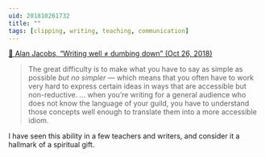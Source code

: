 ```yaml
---
uid: 201810261732
title: ""
tags: [clipping, writing, teaching, communication]
---
```


[📌 Alan Jacobs, “Writing well ≠ dumbing down” (Oct 26, 2018)](https://blog.ayjay.org/writing-well-%E2%89%A0-dumbing-down/)

> The great difficulty is to make what you have to say as simple as possible *but no simpler* — which means that you often have to work very hard to express certain ideas in ways that are accessible but non-reductive. … when you’re writing for a general audience who does not know the language of your guild, you have to understand those concepts well enough to translate them into a more accessible idiom.

I have seen this ability in a few teachers and writers, and consider it a hallmark of a spiritual gift.
